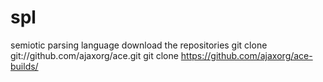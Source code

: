 spl
===

semiotic parsing language
download the repositories
git clone git://github.com/ajaxorg/ace.git
git clone https://github.com/ajaxorg/ace-builds/